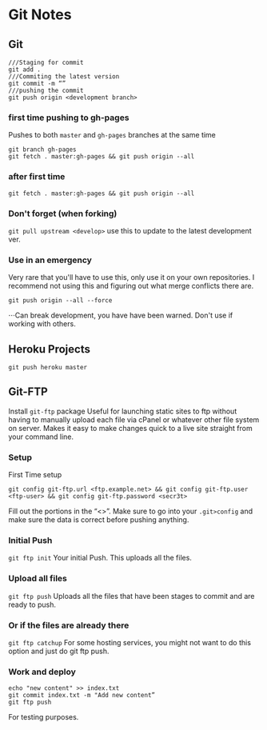 # Git Notes

## Git

```
///Staging for commit
git add .
///Commiting the latest version
git commit -m “”
///pushing the commit
git push origin <development branch>
```

### first time pushing to gh-pages

Pushes to both `master` and `gh-pages` branches at the same time

```
git branch gh-pages
git fetch . master:gh-pages && git push origin --all
```

### after first time

```
git fetch . master:gh-pages && git push origin --all
```

### Don't forget (when forking)

`git pull upstream <develop>` use this to update to the latest development ver.

### Use in an emergency

Very rare that you'll have to use this, only use it on your own repositories. I recommend not using this and figuring out what merge conflicts there are.

`git push origin --all --force`

⋅⋅⋅Can break development, you have have been warned. Don't use if working with others.

## Heroku Projects

`git push heroku master`

## Git-FTP

Install `git-ftp` package 
Useful for launching static sites to ftp without having to manually upload each file via cPanel or whatever other file system on server. Makes it easy to make changes quick to a live site straight from your command line.

### Setup

First Time setup

```
git config git-ftp.url <ftp.example.net> && git config git-ftp.user <ftp-user> && git config git-ftp.password <secr3t>
```
Fill out the portions in the “<>”.
Make sure to go into your `.git>config` and make sure the data is correct before pushing anything.


### Initial Push

`git ftp init`
Your initial Push. This uploads all the files.

### Upload all files

`git ftp push`
Uploads all the files that have been stages to commit and are ready to push.

### Or if the files are already there

`git ftp catchup`
For some hosting services, you might not want to do this option and just do git ftp push.

### Work and deploy

```
echo "new content" >> index.txt
git commit index.txt -m "Add new content”
git ftp push
```
For testing purposes.
